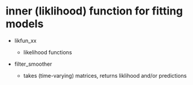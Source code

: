 # inner (liklihood) function for fitting models

- likfun_xx
	- likelihood functions

- filter_smoother
	- takes (time-varying) matrices, returns liklihood and/or predictions